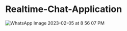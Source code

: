# Realtime-Chat-Application
![WhatsApp Image 2023-02-05 at 8 56 07 PM](https://user-images.githubusercontent.com/84925133/216829367-06519dd3-a97b-47f0-9cf5-d5e5dabb56bd.jpeg)

